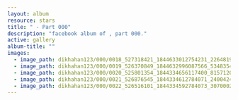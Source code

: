 ```yaml
---
layout: album
resource: stars
title: " - Part 000"
description: "facebook album of , part 000."
active: gallery
album-title: ""
images:
  - image_path: dikhahan123/000/0018_527318421_1844633012754231_2264819276334582409_n.jpg
  - image_path: dikhahan123/000/0019_526370849_1844632996087566_5348354550702803944_n.jpg
  - image_path: dikhahan123/000/0020_525801354_1844334656117400_8157120177933014397_n.jpg
  - image_path: dikhahan123/000/0021_526876545_1844334612784071_2400424612923040276_n.jpg
  - image_path: dikhahan123/000/0022_526516101_1844334592784073_3070002458739499883_n.jpg
---
```


